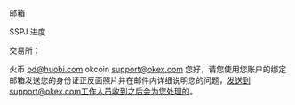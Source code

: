 邮箱


SSPJ 进度


交易所： 

火币 bd@huobi.com
okcoin support@okex.com   您好，请您使用您账户的绑定邮箱发送您的身份证正反面照片并在邮件内详细说明您的问题，发送到support@okex.com工作人员收到之后会为您处理的。
